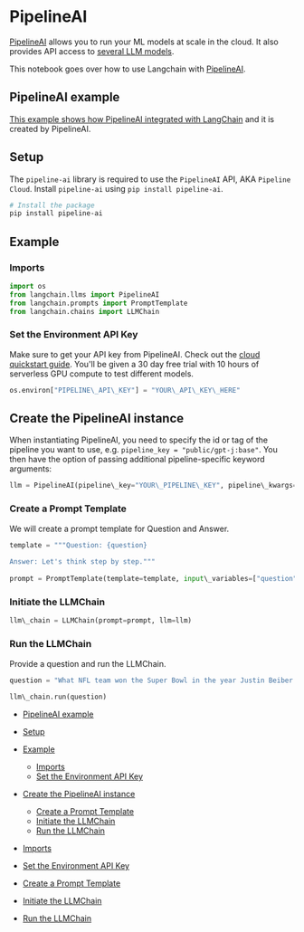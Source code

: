 # PipelineAI

[PipelineAI](https://pipeline.ai) allows you to run your ML models at scale in the cloud. It also provides API access to [several LLM models](https://pipeline.ai).

This notebook goes over how to use Langchain with [PipelineAI](https://docs.pipeline.ai/docs).

## PipelineAI example[​](#pipelineai-example "Direct link to PipelineAI example")

[This example shows how PipelineAI integrated with LangChain](https://docs.pipeline.ai/docs/langchain) and it is created by PipelineAI.

## Setup[​](#setup "Direct link to Setup")

The `pipeline-ai` library is required to use the `PipelineAI` API, AKA `Pipeline Cloud`. Install `pipeline-ai` using `pip install pipeline-ai`.

```bash
# Install the package  
pip install pipeline-ai  

```

## Example[​](#example "Direct link to Example")

### Imports[​](#imports "Direct link to Imports")

```python
import os  
from langchain.llms import PipelineAI  
from langchain.prompts import PromptTemplate  
from langchain.chains import LLMChain  

```

### Set the Environment API Key[​](#set-the-environment-api-key "Direct link to Set the Environment API Key")

Make sure to get your API key from PipelineAI. Check out the [cloud quickstart guide](https://docs.pipeline.ai/docs/cloud-quickstart). You'll be given a 30 day free trial with 10 hours of serverless GPU compute to test different models.

```python
os.environ["PIPELINE\_API\_KEY"] = "YOUR\_API\_KEY\_HERE"  

```

## Create the PipelineAI instance[​](#create-the-pipelineai-instance "Direct link to Create the PipelineAI instance")

When instantiating PipelineAI, you need to specify the id or tag of the pipeline you want to use, e.g. `pipeline_key = "public/gpt-j:base"`. You then have the option of passing additional pipeline-specific keyword arguments:

```python
llm = PipelineAI(pipeline\_key="YOUR\_PIPELINE\_KEY", pipeline\_kwargs={...})  

```

### Create a Prompt Template[​](#create-a-prompt-template "Direct link to Create a Prompt Template")

We will create a prompt template for Question and Answer.

```python
template = """Question: {question}  
  
Answer: Let's think step by step."""  
  
prompt = PromptTemplate(template=template, input\_variables=["question"])  

```

### Initiate the LLMChain[​](#initiate-the-llmchain "Direct link to Initiate the LLMChain")

```python
llm\_chain = LLMChain(prompt=prompt, llm=llm)  

```

### Run the LLMChain[​](#run-the-llmchain "Direct link to Run the LLMChain")

Provide a question and run the LLMChain.

```python
question = "What NFL team won the Super Bowl in the year Justin Beiber was born?"  
  
llm\_chain.run(question)  

```

- [PipelineAI example](#pipelineai-example)

- [Setup](#setup)

- [Example](#example)

  - [Imports](#imports)
  - [Set the Environment API Key](#set-the-environment-api-key)

- [Create the PipelineAI instance](#create-the-pipelineai-instance)

  - [Create a Prompt Template](#create-a-prompt-template)
  - [Initiate the LLMChain](#initiate-the-llmchain)
  - [Run the LLMChain](#run-the-llmchain)

- [Imports](#imports)

- [Set the Environment API Key](#set-the-environment-api-key)

- [Create a Prompt Template](#create-a-prompt-template)

- [Initiate the LLMChain](#initiate-the-llmchain)

- [Run the LLMChain](#run-the-llmchain)
